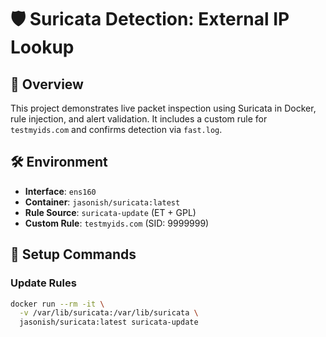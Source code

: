 

# 🛡️ Suricata Detection: External IP Lookup

## 🧠 Overview
This project demonstrates live packet inspection using Suricata in Docker, rule injection, and alert validation. It includes a custom rule for `testmyids.com` and confirms detection via `fast.log`.

## 🛠️ Environment
- **Interface**: `ens160`
- **Container**: `jasonish/suricata:latest`
- **Rule Source**: `suricata-update` (ET + GPL)
- **Custom Rule**: `testmyids.com` (SID: 9999999)

## 🚀 Setup Commands

### Update Rules
```bash
docker run --rm -it \
  -v /var/lib/suricata:/var/lib/suricata \
  jasonish/suricata:latest suricata-update

